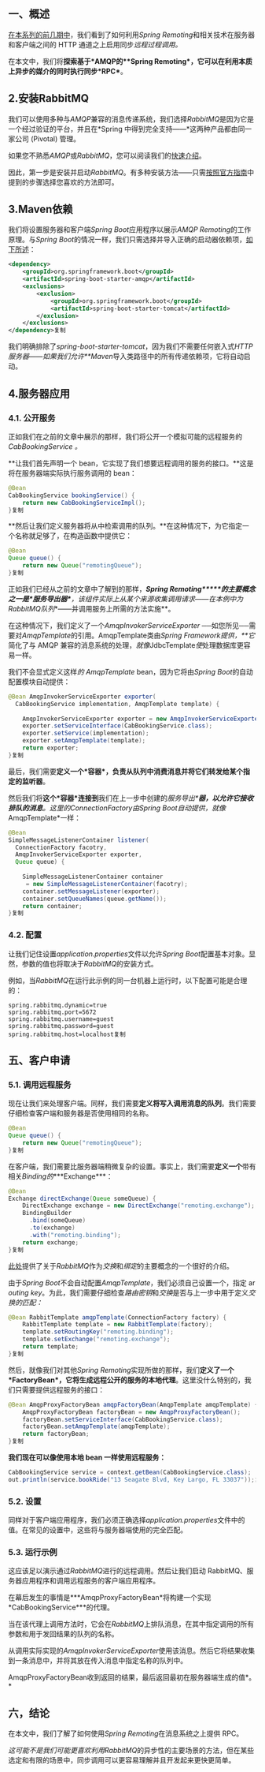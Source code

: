 ## **一、概述**

[在本系列的前几期中](https://www.baeldung.com/spring-remoting-http-invoker)，我们看到了如何利用*Spring Remoting*和相关技术在服务器和客户端之间的 HTTP 通道之上启用同步*远程过程调用。*

在本文中，我们将**探索基于\*AMQP的\**Spring Remoting\*，它可以在利用本质上异步的媒介的同时执行同步\*RPC\***。

## **2.安装RabbitMQ**

我们可以使用多种与*AMQP*兼容的消息传递系统，我们选择*RabbitMQ*是因为它是一个经过验证的平台，并且在*Spring 中得到完全支持——*这两种产品都由同一家公司 (Pivotal) 管理。

如果您不熟悉*AMQP*或*RabbitMQ*，您可以阅读我们的[快速介绍](https://www.baeldung.com/rabbitmq)。

因此，第一步是安装并启动*RabbitMQ*。有多种安装方法——只需[按照官方指南](https://www.rabbitmq.com/download.html)中提到的步骤选择您喜欢的方法即可。

## **3.Maven依赖**

我们将设置服务器和客户端*Spring Boot*应用程序以展示*AMQP Remoting*的工作原理。与*Spring Boot*的情况一样，我们只需选择并导入正确的启动器依赖项，[如下所述](https://www.baeldung.com/spring-boot-starters)：

```xml
<dependency>
    <groupId>org.springframework.boot</groupId>
    <artifactId>spring-boot-starter-amqp</artifactId>
    <exclusions>
        <exclusion>
            <groupId>org.springframework.boot</groupId>
            <artifactId>spring-boot-starter-tomcat</artifactId>
        </exclusion>
    </exclusions>
</dependency>复制
```

我们明确排除了*spring-boot-starter-tomcat*，因为我们不需要任何嵌入式*HTTP服务器——如果我们允许**Maven*导入类路径中的所有传递依赖项，它将自动启动。

## **4.服务器应用**

### **4.1. 公开服务**

正如我们在之前的文章中展示的那样，我们将公开一个模拟可能的远程服务的*CabBookingService 。*

**让我们首先声明一个 bean，它实现了我们想要远程调用的服务的接口。**这是将在服务器端实际执行服务调用的 bean：

```java
@Bean 
CabBookingService bookingService() {
    return new CabBookingServiceImpl();
}复制
```

**然后让我们定义服务器将从中检索调用的队列。**在这种情况下，为它指定一个名称就足够了，在构造函数中提供它：

```java
@Bean 
Queue queue() {
    return new Queue("remotingQueue");
}复制
```

正如我们已经从之前的文章中了解到的那样，***Spring Remoting\*****的主要概念之一是\*服务导出器\***，该组件实际上从某个来源**收集调用请求——在本例中为***RabbitMQ*队列**——并调用服务上所需的方法实施**。

在这种情况下，我们定义了一个*AmqpInvokerServiceExporter* ──如您所见──需要对*AmqpTemplate*的引用。AmqpTemplate类由*Spring Framework提供，**它*简化了与 AMQP 兼容的消息系统的处理，*就像*JdbcTemplate*使*处理数据库更容易一样。

我们不会显式定义这样*的 AmqpTemplate* bean，因为它将由*Spring Boot*的自动配置模块自动提供：

```java
@Bean AmqpInvokerServiceExporter exporter(
  CabBookingService implementation, AmqpTemplate template) {
 
    AmqpInvokerServiceExporter exporter = new AmqpInvokerServiceExporter();
    exporter.setServiceInterface(CabBookingService.class);
    exporter.setService(implementation);
    exporter.setAmqpTemplate(template);
    return exporter;
}复制
```

最后，我们需要**定义一个\*容器\*，负责从队列中消费消息并将它们转发给某个指定的监听器**。

然后我们将**这个\*容器\*连接到**我们在上一步中创建的***服务导出\*****器，以允许它接收排队的消息**。这里的*ConnectionFactory*由*Spring Boot*自动提供，就像*AmqpTemplate*一样：

```java
@Bean 
SimpleMessageListenerContainer listener(
  ConnectionFactory facotry, 
  AmqpInvokerServiceExporter exporter, 
  Queue queue) {
 
    SimpleMessageListenerContainer container
     = new SimpleMessageListenerContainer(facotry);
    container.setMessageListener(exporter);
    container.setQueueNames(queue.getName());
    return container;
}复制
```

### **4.2. 配置**

让我们记住设置*application.properties*文件以允许*Spring Boot*配置基本对象。显然，参数的值也将取决于*RabbitMQ*的安装方式。

例如，当*RabbitMQ*在运行此示例的同一台机器上运行时，以下配置可能是合理的：

```plaintext
spring.rabbitmq.dynamic=true
spring.rabbitmq.port=5672
spring.rabbitmq.username=guest
spring.rabbitmq.password=guest
spring.rabbitmq.host=localhost复制
```

## **五、客户申请**

### **5.1. 调用远程服务**

现在让我们来处理客户端。同样，我们需要**定义将写入调用消息的队列**。我们需要仔细检查客户端和服务器是否使用相同的名称。

```java
@Bean 
Queue queue() {
    return new Queue("remotingQueue");
}复制
```

在客户端，我们需要比服务器端稍微复杂的设置。事实上，我们需要**定义一个**带有相关*Binding的****Exchange\***：

```java
@Bean 
Exchange directExchange(Queue someQueue) {
    DirectExchange exchange = new DirectExchange("remoting.exchange");
    BindingBuilder
      .bind(someQueue)
      .to(exchange)
      .with("remoting.binding");
    return exchange;
}复制
```

[此处](https://www.rabbitmq.com/tutorials/tutorial-four-java.html)提供了关于*RabbitMQ*作为*交换*和*绑定*的主要概念的一个很好的介绍。

由于*Spring Boot*不会自动配置*AmqpTemplate*，我们必须自己设置一个，指定 ar *outing key*。为此，我们需要仔细检查*路由密钥*和*交换*是否与上一步中用于定义*交换的匹配：*

```java
@Bean RabbitTemplate amqpTemplate(ConnectionFactory factory) {
    RabbitTemplate template = new RabbitTemplate(factory);
    template.setRoutingKey("remoting.binding");
    template.setExchange("remoting.exchange");
    return template;
}复制
```

然后，就像我们对其他*Spring Remoting*实现所做的那样，我们**定义了一个\*FactoryBean\*，它将生成远程公开的服务的本地代理**。这里没什么特别的，我们只需要提供远程服务的接口：

```java
@Bean AmqpProxyFactoryBean amqpFactoryBean(AmqpTemplate amqpTemplate) {
    AmqpProxyFactoryBean factoryBean = new AmqpProxyFactoryBean();
    factoryBean.setServiceInterface(CabBookingService.class);
    factoryBean.setAmqpTemplate(amqpTemplate);
    return factoryBean;
}复制
```

**我们现在可以像使用本地 bean 一样使用远程服务：**

```java
CabBookingService service = context.getBean(CabBookingService.class);
out.println(service.bookRide("13 Seagate Blvd, Key Largo, FL 33037"));复制
```

### **5.2. 设置**

同样对于客户端应用程序，我们必须正确选择*application.properties*文件中的值。在常见的设置中，这些将与服务器端使用的完全匹配。

### **5.3. 运行示例**

这应该足以演示通过*RabbitMQ*进行的远程调用。然后让我们启动 RabbitMQ、服务器应用程序和调用远程服务的客户端应用程序。

在幕后发生的事情是***AmqpProxyFactoryBean\*将构建一个实现\*CabBookingService\***的代理。

当在该代理上调用方法时，它会在*RabbitMQ*上排队消息，在其中指定调用的所有参数和用于发回结果的队列的名称。

从调用实际实现的*AmqpInvokerServiceExporter*使用该消息。然后它将结果收集到一条消息中，并将其放在传入消息中指定名称的队列中。

AmqpProxyFactoryBean收到返回的结果，最后返回最初在服务器端生成的值*。*

## **六，结论**

在本文中，我们了解了如何使用*Spring Remoting*在消息系统之上提供 RPC。

*这可能不是我们可能更喜欢利用RabbitMQ*的异步性的主要场景的方法，但在某些选定和有限的场景中，同步调用可以更容易理解并且开发起来更快更简单。
